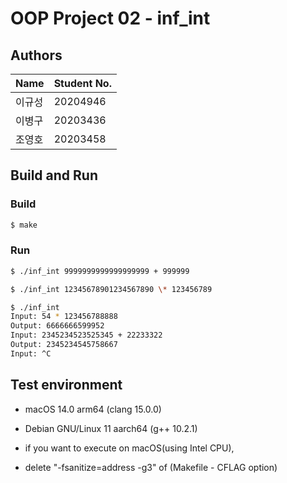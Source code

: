 # OOP Project 02 - inf_int
## Authors
| Name | Student No. |
|---|---|
| 이규성 | 20204946 |
| 이병구 | 20203436 |
| 조영호 | 20203458 |

## Build and Run
### Build
```bash
$ make
```
### Run
```bash
$ ./inf_int 9999999999999999999 + 999999
```
```bash
$ ./inf_int 12345678901234567890 \* 123456789
```
```bash
$ ./inf_int
Input: 54 * 123456788888
Output: 6666666599952
Input: 2345234523525345 + 22233322
Output: 2345234545758667
Input: ^C
```
## Test environment
- macOS 14.0 arm64 (clang 15.0.0)
- Debian GNU/Linux 11 aarch64 (g++ 10.2.1)

- if you want to execute on macOS(using Intel CPU),
- delete "-fsanitize=address -g3" of (Makefile - CFLAG option)
